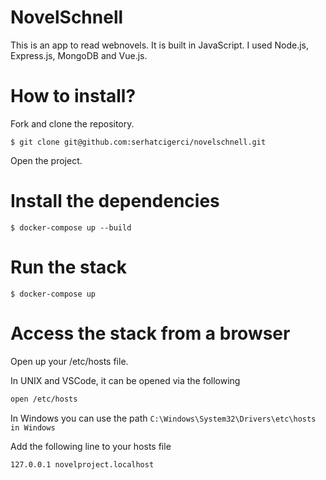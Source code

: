 # NovelSchnell

This is an app to read webnovels. It is built in JavaScript. I used Node.js, Express.js, MongoDB and Vue.js.

# How to install?

Fork and clone the repository.

```
$ git clone git@github.com:serhatcigerci/novelschnell.git
```

Open the project.

# Install the dependencies

```
$ docker-compose up --build
```

# Run the stack

```
$ docker-compose up
```

# Access the stack from a browser

Open up your /etc/hosts file.

In UNIX and VSCode, it can be opened via the following

```bash
open /etc/hosts
```

In Windows you can use the path `C:\Windows\System32\Drivers\etc\hosts in Windows`

Add the following line to your hosts file

```
127.0.0.1 novelproject.localhost
```

